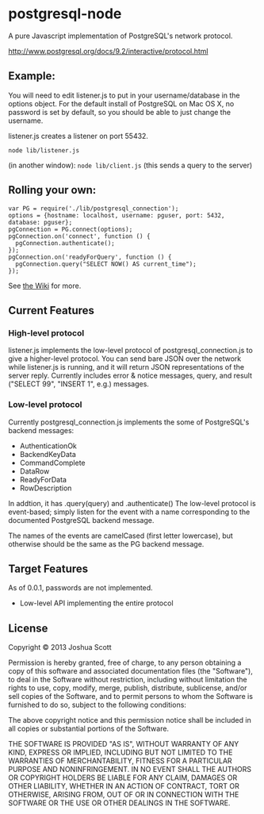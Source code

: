 # postgresql-node

A pure Javascript implementation of PostgreSQL's network protocol.

http://www.postgresql.org/docs/9.2/interactive/protocol.html

## Example:

You will need to edit listener.js to put in your username/database in the options object.
For the default install of PostgreSQL on Mac OS X, no password is set by default, so you should be able to just change the username.

listener.js creates a listener on port 55432.

`node lib/listener.js`

(in another window): `node lib/client.js` (this sends a query to the server)

## Rolling your own:

    var PG = require('./lib/postgresql_connection');
    options = {hostname: localhost, username: pguser, port: 5432, database: pguser};
    pgConnection = PG.connect(options);
    pgConnection.on('connect', function () {
      pgConnection.authenticate();
    });
    pgConnection.on('readyForQuery', function () {
      pgConnection.query("SELECT NOW() AS current_time");
    });

See [the Wiki](https://github.com/joshuawscott/postgresql-node/wiki/PostgresqlConnection "PostgresqlConnection") for more.

## Current Features

### High-level protocol
listener.js implements the low-level protocol of postgresql_connection.js to give a higher-level protocol.
You can send bare JSON over the network while listener.js is running, and it will return JSON representations of the server reply.
Currently includes error & notice messages, query, and result ("SELECT 99", "INSERT 1", e.g.) messages.

### Low-level protocol
Currently postgresql_connection.js implements the some of PostgreSQL's backend messages:
* AuthenticationOk
* BackendKeyData
* CommandComplete
* DataRow
* ReadyForData
* RowDescription

In addtion, it has .query(query) and .authenticate()
The low-level protocol is event-based; simply listen for the event with a name corresponding to the documented PostgreSQL backend message.

The names of the events are camelCased (first letter lowercase), but otherwise should be the same as the PG backend message.

## Target Features

As of 0.0.1, passwords are not implemented.

* Low-level API implementing the entire protocol

## License

Copyright &copy; 2013 Joshua Scott

Permission is hereby granted, free of charge, to any person obtaining a copy
of this software and associated documentation files (the "Software"), to deal
in the Software without restriction, including without limitation the rights
to use, copy, modify, merge, publish, distribute, sublicense, and/or sell
copies of the Software, and to permit persons to whom the Software is
furnished to do so, subject to the following conditions:

The above copyright notice and this permission notice shall be included in
all copies or substantial portions of the Software.

THE SOFTWARE IS PROVIDED "AS IS", WITHOUT WARRANTY OF ANY KIND, EXPRESS OR
IMPLIED, INCLUDING BUT NOT LIMITED TO THE WARRANTIES OF MERCHANTABILITY,
FITNESS FOR A PARTICULAR PURPOSE AND NONINFRINGEMENT. IN NO EVENT SHALL THE
AUTHORS OR COPYRIGHT HOLDERS BE LIABLE FOR ANY CLAIM, DAMAGES OR OTHER
LIABILITY, WHETHER IN AN ACTION OF CONTRACT, TORT OR OTHERWISE, ARISING FROM,
OUT OF OR IN CONNECTION WITH THE SOFTWARE OR THE USE OR OTHER DEALINGS IN
THE SOFTWARE.

